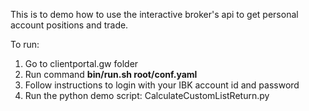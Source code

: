 This is to demo how to use the interactive broker's api to get personal account positions and trade.

To run:
1. Go to clientportal.gw folder
2. Run command <b>bin/run.sh root/conf.yaml</b>
3. Follow instructions to login with your IBK account id and password
4. Run the python demo script: CalculateCustomListReturn.py 
